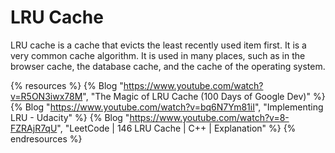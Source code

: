 # LRU Cache

LRU cache is a cache that evicts the least recently used item first. It is a very common cache algorithm. It is used in many places, such as in the browser cache, the database cache, and the cache of the operating system.

{% resources %}
  {% Blog "https://www.youtube.com/watch?v=R5ON3iwx78M", "The Magic of LRU Cache (100 Days of Google Dev)" %}
  {% Blog "https://www.youtube.com/watch?v=bq6N7Ym81iI", "Implementing LRU - Udacity" %}
  {% Blog "https://www.youtube.com/watch?v=8-FZRAjR7qU", "LeetCode | 146 LRU Cache | C++ | Explanation" %}
{% endresources %}
